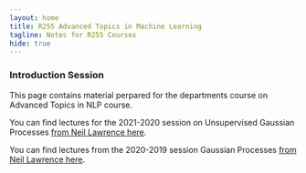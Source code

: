 ```yaml
---
layout: home
title: R255 Advanced Topics in Machine Learning
tagline: Notes for R255 Courses
hide: true
---
```


### Introduction Session 

This page contains material perpared for the departments course on Advanced Topics in NLP course.

You can find lectures for the 2021-2020 session on Unsupervised Gaussian Processes [from Neil Lawrence here](../r250/unsupervised-gaussian-processes.html).

You can find lectures from the 2020-2019 session Gaussian Processes [from Neil Lawrence here](./r250/gaussian-processes.html).
